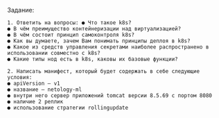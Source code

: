 Задание:

    1. Ответить на вопросы: ● Что такое k8s? 
    ● В чём преимущество контейнеризации над виртуализацией?
    ● В чём состоит принцип самоконтроля k8s?
    ● Как вы думаете, зачем Вам понимать принципы деплоя в k8s?
    ● Какое из средств управления секретами наиболее распространено в использовании совместно с k8s?
    ● Какие типы нод есть в k8s, каковы их базовые функции?

    2. Написать манифест, который будет содержать в себе следующие условия:
    ● apiVersion – v1 
    ● название – netology-ml
    ● внутри него сервер приложений tomcat версии 8.5.69 с портом 8080 
    ● наличие 2 реплик 
    ● использование стратегии rollingupdate
